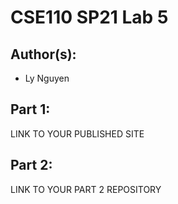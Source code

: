 # CSE110 SP21 Lab 5

## Author(s):
- Ly Nguyen

## Part 1:

LINK TO YOUR PUBLISHED SITE

## Part 2:

LINK TO YOUR PART 2 REPOSITORY